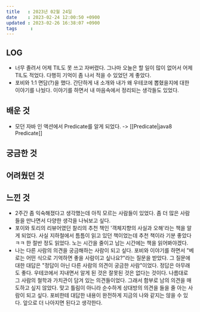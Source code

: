 ```yaml
---
title   : 2023년 02월 24일
date    : 2023-02-24 12:00:50 +0900
updated : 2023-02-26 16:38:07 +0900
tags     : 
---
```

## LOG
- 너무 졸려서 어제 TIL도 못 쓰고 자버렸다. 그나마 오늘은 할 일이 많이 없어서 어제 TIL도 적었다. 다행히 기억이 좀 나서 적을 수 있었던 게 좋았다.
- 포비와 1:1 면담(?)을 했다. 간단하게 내 소개와 내가 왜 우테코에 뽑혔을지에 대한 이야기를 나눴다. 이야기를 하면서 내 마음속에서 정리되는 생각들도 있었다.

## 배운 것
- 모던 자바 인 액션에서 Predicate를 알게 되었다. -> [[Predicate|java8 Predicate]]

## 궁금한 것

## 어려웠던 것

## 느낀 것
- 2주간 좀 익숙해졌다고 생각했는데 아직 모르는 사람들이 있었다. 좀 더 많은 사람들을 만나면서 다양한 생각을 나눠보고 싶다.
- 포이와 토리의 리뷰어였던 찰리의 추천 책인 '객체지향의 사실과 오해'라는 책을 알게 되었다. 사실 지하철에서 틈틈이 읽고 있던 책이었는데 추천 책이라 기분 좋았다 ㅋㅋ 한 절반 정도 읽었다. 노는 시간을 줄이고 남는 시간에는 책을 읽어봐야겠다.
- 나는 다른 사람의 의견을 궁금해하는 사람이 되고 싶다. 포비와 이야기를 하면서 "베로는 어떤 식으로 기억하면 좋을 사람이고 싶나요?"라는 질문을 받았다. 그 질문에 대한 대답은 "정답이 아닌 다른 사람의 의견이 궁금한 사람"이었다. 정답은 아무래도 좋다. 우테코에서 지내면서 알게 된 것은 잘못된 것은 없다는 것이다. 나름대로 그 사람의 철학과 가치관이 담겨 있는 의견들이었다. 그래서 함부로 남의 의견을 매도하고 싶지 않았다. 맞고 틀림이 아니라 순수하게 상대방의 의견을 들을 줄 아는 사람이 되고 싶다. 포비한테 대답한 내용이 완전하게 지금의 나와 같지는 않을 수 있다. 앞으로 더 나아지면 된다고 생각한다.
